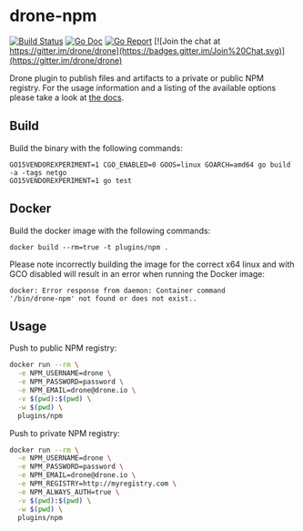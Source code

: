 # drone-npm

[![Build Status](http://beta.drone.io/api/badges/drone-plugins/drone-npm/status.svg)](http://beta.drone.io/drone-plugins/drone-npm)
[![Go Doc](https://godoc.org/github.com/drone-plugins/drone-npm?status.svg)](http://godoc.org/github.com/drone-plugins/drone-npm)
[![Go Report](https://goreportcard.com/badge/github.com/drone-plugins/drone-npm)](https://goreportcard.com/report/github.com/drone-plugins/drone-npm)
[![Join the chat at https://gitter.im/drone/drone](https://badges.gitter.im/Join%20Chat.svg)](https://gitter.im/drone/drone)

Drone plugin to publish files and artifacts to a private or public NPM
registry. For the usage information and a listing of the available options
please take a look at [the docs](DOCS.md).

## Build

Build the binary with the following commands:

```
GO15VENDOREXPERIMENT=1 CGO_ENABLED=0 GOOS=linux GOARCH=amd64 go build -a -tags netgo
GO15VENDOREXPERIMENT=1 go test
```

## Docker

Build the docker image with the following commands:

```
docker build --rm=true -t plugins/npm .
```

Please note incorrectly building the image for the correct x64 linux and with
GCO disabled will result in an error when running the Docker image:

```
docker: Error response from daemon: Container command
'/bin/drone-npm' not found or does not exist..
```

## Usage

Push to public NPM registry:

```sh
docker run --rm \
  -e NPM_USERNAME=drone \
  -e NPM_PASSWORD=password \
  -e NPM_EMAIL=drone@drone.io \
  -v $(pwd):$(pwd) \
  -w $(pwd) \  
  plugins/npm
```

Push to private NPM registry:

```sh
docker run --rm \
  -e NPM_USERNAME=drone \
  -e NPM_PASSWORD=password \
  -e NPM_EMAIL=drone@drone.io \
  -e NPM_REGISTRY=http://myregistry.com \
  -e NPM_ALWAYS_AUTH=true \
  -v $(pwd):$(pwd) \
  -w $(pwd) \  
  plugins/npm
```

